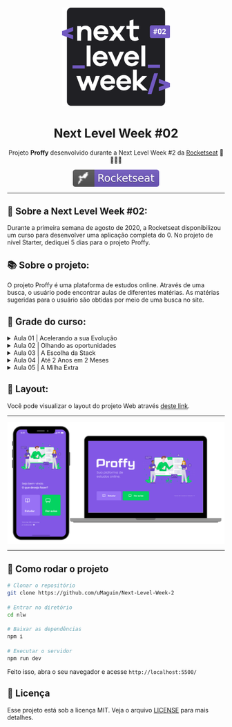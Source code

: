 <h1 align="center">
    <img alt="NextLevelWeek" title="#NextLevelWeek" src="./.github/logo-git.svg" width="250px" />
</h1>
<h1 align="center">Next Level Week #02</h1>
<p align="center">Projeto <strong>Proffy</strong> desenvolvido durante a Next Level Week #2 da <a href="https://rocketseat.com.br">Rocketseat</a> 🚀👩🏽‍🚀</p>
<p align="center">
<a href="https://rocketseat.com.br">
    <img alt="badge rocketseat" align="center" src=".github/rocket.svg">
  </a>

---

## 🚀 Sobre a Next Level Week #02: 

Durante a primeira semana de agosto de 2020, a Rocketseat disponibilizou um curso para desenvolver uma aplicação completa do 0. No projeto de nível Starter, dediquei 5 dias para o projeto Proffy. <!--Para construir a aplicação utilizei conhecimentos de HTML, CSS e Javascript.-->


## 📚 Sobre o projeto:

O projeto Proffy é uma plataforma de estudos online. Através de uma busca, o usuário pode encontrar aulas de diferentes matérias. As matérias sugeridas para o usuário são obtidas por meio de uma busca no site.


## 📇 Grade do curso:

<details>
  <summary>Aula 01 | Acelerando a sua Evolução </summary>

- Nessa primeira aula do NLW #2, você vai conhecer o método que vai acelerar a sua evolução em direção aos seus maiores objetivos como programador. Entraremos em detalhes, conhecendo cada pilar desse método e como você pode utiliza-lo para ir direto ao ponto, na direção certa.

</details>

<details>
  <summary>Aula 02 | Olhando as oportunidades </summary>

- No segundo dia do NLW #2, você vai descobrir como acessar as melhores
  oportunidades no mercado, que na maioria das vezes não são divulgadas.

</details>

<details>
  <summary>Aula 03 | A Escolha da Stack </summary>

- Qual a melhor tecnologia? É sobre isso que vamos falar no terceiro dia do NLW #2. Vamos apresentar os critérios de avaliação para decidir quais tecnologias fazem sentido para você, dado o seu momento atual, o seu contexto e os seus objetivos. Além disso, você entender por qual razão utilizamos a nossa stack e como ela pode multiplicar as oportunidades de uma forma enxuta sem perder o foco.

</details>

<details>
  <summary>Aula 04 | Até 2 Anos em 2 Meses </summary>

- O que você acha de evoluir em 2 meses o que muitos devs levam 2 anos? No quarto dia do NLW #2, vamos entender o problema que desacelera a evolução de muitos devs e as principais dificuldades que atrapalham a evolução. Você vai ver como evitar esses problemas e acelerar na direção certa.

</details>

<details>
  <summary>Aula 05 | A Milha Extra </summary>

- Na quinta e última aula do NLW #2, vamos mostrar como você pode ir além e se destacar, andando aquela milha extra. Vamos dar alguns sugestões práticas de como você pode fazer isso e aumentar incrivelmente os seus resultados.

</details>

</p>


## 🔖 Layout:

Você pode visualizar o layout do projeto Web através [deste link](https://www.figma.com/file/GHGS126t7WYjnPZdRKChJF/Proffy-Web).

---

<img src=".github/design.png" align="center"></img>

---

## 🧭 Como rodar o projeto

```bash
# Clonar o repositório
git clone https://github.com/uMaguin/Next-Level-Week-2

# Entrar no diretório
cd nlw

# Baixar as dependências
npm i

# Executar o servidor
npm run dev
```

Feito isso, abra o seu navegador e acesse `http://localhost:5500/`


## :memo: Licença

Esse projeto está sob a licença MIT. Veja o arquivo [LICENSE](LICENSE.md) para mais detalhes.